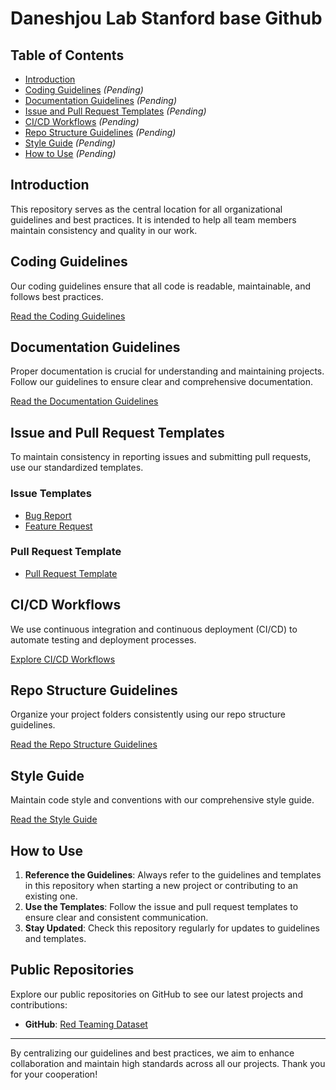 # Daneshjou Lab Stanford base Github

## Table of Contents
- [Introduction](#introduction) 
- [Coding Guidelines](#coding-guidelines) _(Pending)_
- [Documentation Guidelines](#documentation-guidelines) _(Pending)_
- [Issue and Pull Request Templates](#issue-and-pull-request-templates) _(Pending)_
- [CI/CD Workflows](#cicd-workflows) _(Pending)_
- [Repo Structure Guidelines](#folder-structure-guidelines) _(Pending)_
- [Style Guide](#style-guide) _(Pending)_
- [How to Use](#how-to-use) _(Pending)_

## Introduction
This repository serves as the central location for all organizational guidelines and best practices. It is intended to help all team members maintain consistency and quality in our work.

## Coding Guidelines
Our coding guidelines ensure that all code is readable, maintainable, and follows best practices.

[Read the Coding Guidelines](docs/coding_guidelines.md)

## Documentation Guidelines
Proper documentation is crucial for understanding and maintaining projects. Follow our guidelines to ensure clear and comprehensive documentation.

[Read the Documentation Guidelines](docs/documentation_guidelines.md)

## Issue and Pull Request Templates
To maintain consistency in reporting issues and submitting pull requests, use our standardized templates.

### Issue Templates
- [Bug Report](ISSUE_TEMPLATE/bug_report.md)
- [Feature Request](ISSUE_TEMPLATE/feature_request.md)

### Pull Request Template
- [Pull Request Template](PULL_REQUEST_TEMPLATE.md)

## CI/CD Workflows
We use continuous integration and continuous deployment (CI/CD) to automate testing and deployment processes.

[Explore CI/CD Workflows](workflows/)

## Repo Structure Guidelines
Organize your project folders consistently using our repo structure guidelines.

[Read the Repo Structure Guidelines](https://github.com/DaneshjouLab/.github/blob/main/docs/repo_structure.md)

## Style Guide
Maintain code style and conventions with our comprehensive style guide.

[Read the Style Guide](docs/style_guide.md)

## How to Use
1. **Reference the Guidelines**: Always refer to the guidelines and templates in this repository when starting a new project or contributing to an existing one.
2. **Use the Templates**: Follow the issue and pull request templates to ensure clear and consistent communication.
3. **Stay Updated**: Check this repository regularly for updates to guidelines and templates.



## Public Repositories
Explore our public repositories on GitHub to see our latest projects and contributions:
- **GitHub**: [Red Teaming Dataset](https://github.com/DaneshjouLab/Red-Teaming-Dataset)

---

By centralizing our guidelines and best practices, we aim to enhance collaboration and maintain high standards across all our projects. Thank you for your cooperation!

